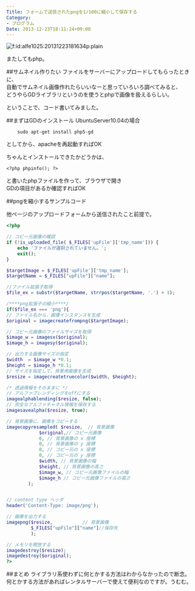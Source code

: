 ```yaml
---
Title: フォームで送信されたpngを1/100に縮小して保存する
Category:
- プログラム
Date: 2013-12-23T18:11:24+09:00
---
```



<img src="https://cdn-ak.f.st-hatena.com/images/fotolife/a/alfe1025/20131223/20131223181634.png" alt="f:id:alfe1025:20131223181634p:plain" title="f:id:alfe1025:20131223181634p:plain" class="hatena-fotolife" itemprop="image">


またしてもphp。  

##サムネイル作りたい
ファイルをサーバーにアップロードしてもらったときに、  
自動でサムネイル画像作れたらいいなーと思っていろいろ調べてみると、  
どうやらGDライブラリというのを使うとphpで画像を扱えるらしい。

ということで、コード書いてみました。



<!-- more -->


##まずはGDのインストール
UbuntuServer10.04の場合

```
    sudo apt-get install php5-gd
```


としてから、apacheを再起動すればOK

ちゃんとインストールできたかどうかは、
```
<?php phpinfo(); ?>
```
と書いたphpファイルを作って、ブラウザで開き  
GDの項目があるか確認すればOK

##pngを縮小するサンプルコード

他ページのアップロードフォームから送信されたこと前提で。

```php
<?php

// コピー元画像の確認
if (!is_uploaded_file( $_FILES['upFile']['tmp_name'])) {
    echo 'ファイルが選択されていません。';
    exit();
}

$targetImage = $_FILES['upFile']['tmp_name'];
$targetName = $_FILES["upFile"]["name"];

//ファイル拡張子取得
$file_ex = substr($targetName, strrpos($targetName, '.') + 1);

/****png拡張子の縮小****/
if($file_ex === 'png'){
// ファイル名から、画像インスタンスを生成
$original = imagecreatefrompng($targetImage);

// コピー元画像のファイルサイズを取得
$image_w = imagesx($original);
$image_h = imagesy($original);

// 出力する画像サイズの指定
$width  = $image_w *0.1;
$height = $image_h *0.1;
// サイズを指定して、背景用画像を生成
$resize = imagecreatetruecolor($width, $height);

/* 透過情報をそのままに */
// アルファブレンディングをoffにする 
imagealphablending($resize, false); 
// 完全なアルファチャネル情報を保存する
imagesavealpha($resize, true);

// 背景画像に、画像をコピーする
imagecopyresampled(	$resize,  // 背景画像
			$original,// コピー元画像
			0, // 背景画像の x 座標
			0, // 背景画像の y 座標
			0, // コピー元の x 座標
			0, // コピー元の y 座標
			$width, // 背景画像の幅
			$height, // 背景画像の高さ
			$image_w, // コピー元画像ファイルの幅
			$image_h // コピー元画像ファイルの高さ
		);


// content type ヘッダ
header('Content-Type: image/png');

// 画像を出力する
imagepng($resize,           // 背景画像
         $_FILES["upFile"]["name"]//保存先
         );

// メモリを開放する
imagedestroy($resize);
imagedestroy($original);
?>

```

##まとめ
ライブラリ系使わずに何とかする方法はわからなかったので断念。  
何とかする方法があればレンタルサーバーで使えて便利なのですが。うむむ。
